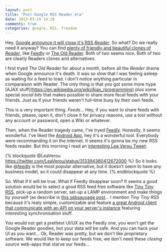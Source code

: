 ```yaml
---
layout: post
title: "Post-Google RSS Reader era"
date: 2013-03-19 14:29
comments: true
categories: google, RSS, freedom  
---
```


Hey, [Google announce it will close it's RSS *Reader*](http://googleblog.blogspot.fr/2013/03/a-second-spring-of-cleaning.html). 
So what? Do we really need it anyway? You can find [plenty of friendly and beautiful clones of *Reader*](http://www.johndcook.com/blog/2013/03/14/rss-readers-on-linux/), like [Feedly](http://feedly.com) or [The Old Reader](http://theoldreader.com/). Both of two seems nice. Both of two are clearly Readers clones and alternatives.

I first tryed *The Old Reader* for about a month, before all the *Reader* drama when Google announce it's death. It was so slow
that I was feeling asleep as waiting for a feed to load. I don't notice anything particular in comparaison with Reader. The only thing is that you got some more hype [AJAX stuff](https://en.wikipedia.org/wiki/Ajax_(programming) plus some special *social bits* that makes possible to share more fecal feeds with your friends. Just as if your friends weren't full-time busy by their own feeds.

This is a very important thing. *Feeds*... Hey, if you want to share feeds with friends, please, open it, don't close it for privacy reasons, use a tool without any account or password, open a Wiki or whatever. 

Then, when the Reader tragedy came, I've tryed [Feedly](http://feedly.com). Honestly, it seems wonderful. I've liked the [Android App](https://play.google.com/store/apps/details?id=com.devhd.feedly), hey it's a wonderful tool. Everybody were recommanding it on the internet. It seems it's gonna be my new RSS feeds reader. But this morning I read an [interesting Lea Verou Tweet](https://twitter.com/LeaVerou/status/313394360412672000):   

{% blockquote @LeaVerou https://twitter.com/LeaVerou/status/313394360412672000 %}
So it looks like @<a href="https://twitter.com/feedly">feedly</a> is the most popular alternative, but it doesn’t seem to have any business model, so it could disappear at any time.
{% endblockquote %}

So. What if it will be true. What if Feedly disappear soon? It seems a good solution would be to select a good RSS feed free software like [Tiny Tiny RSS](http://tt-rss.org/), pick-up a random server, set-up a LAMP environment and make things by yourself (as describe in [this sebsauvage post](http://www.sebsauvage.net/rhaa/index.php?2013/03/15/17/15/39-arretez-de-pleurer-google-reader-hebergez-un-lecteur-rss-chez-vous)... I mention *Tiny Tiny RSS* because it's realy simple, customizable and feature [a great Android client that communicate with an API on your server's instance](http://f-droid.org/repository/browse/?fdfilter=rss&fdid=org.fox.ttrss) featuring interesting synchronisation stuff.

You would not get a prettiest UI/UX as the Feedly one, you won't get the Google Reader goodies, but your data will be safe. And you can hack your UI as you want... Ok, Reader was pretty, but we don't like proprietary software. We would like to keep our feeds free, we don't need these *closing source* web-apps that starve our feeds...


